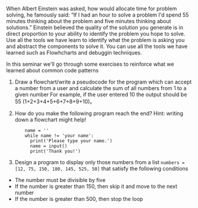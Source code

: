
When Albert Einstein was asked, how would allocate time for problem solving, he famously said: “If I had an hour to solve a problem I'd spend 55 minutes thinking about the problem and five minutes thinking about solutions.” Einstein believed the quality of the solution you generate is in direct proportion to your ability to identify the problem you hope to solve. Use all the tools we have learn to identify what the problem is asking you and abstract the components to solve it. You can use all the tools we have learned such as Flowhcharts and debuggin techniques.

In this seminar we&#39;ll go through some exercises to reinforce what we learned about common code patterns

1. Draw a flowchart/write a pseudocode for the program which can accept a number from a user and calculate the sum of all numbers from 1 to a given number
For example, if the user entered 10 the output should be 55 (1+2+3+4+5+6+7+8+9+10)。

2. How do you make the following program reach the end? Hint: writing down a flowchart might help!
```
       name = ''
       while name != 'your name': 
         print('Please type your name.') 
         name = input() 
         print('Thank you!') 
```
3. Design a program to display only those numbers from a list ```numbers = [12, 75, 150, 180, 145, 525, 50]``` that satisfy the following conditions

- The number must be divisible by five
- If the number is greater than 150, then skip it and move to the next number
- If the number is greater than 500, then stop the loop
